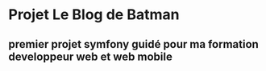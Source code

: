 # Projet Le Blog de Batman
## premier projet symfony guidé pour ma formation developpeur web et web mobile


